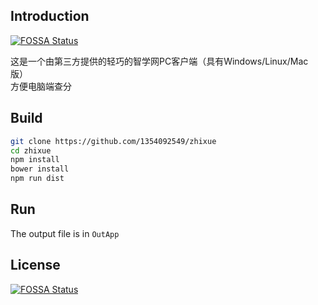 ## Introduction
[![FOSSA Status](https://app.fossa.io/api/projects/git%2Bgithub.com%2F1354092549%2Fzhixue.svg?type=shield)](https://app.fossa.io/projects/git%2Bgithub.com%2F1354092549%2Fzhixue?ref=badge_shield)

这是一个由第三方提供的轻巧的智学网PC客户端（具有Windows/Linux/Mac版）   
方便电脑端查分

## Build

```bash
git clone https://github.com/1354092549/zhixue
cd zhixue
npm install
bower install
npm run dist
```

## Run
The output file is in `OutApp`  

## License
[![FOSSA Status](https://app.fossa.io/api/projects/git%2Bgithub.com%2F1354092549%2Fzhixue.svg?type=large)](https://app.fossa.io/projects/git%2Bgithub.com%2F1354092549%2Fzhixue?ref=badge_large)